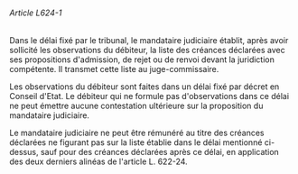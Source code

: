 ###### Article L624-1

Dans le délai fixé par le tribunal, le mandataire judiciaire établit, après avoir sollicité les observations du débiteur, la liste des créances déclarées avec ses propositions d'admission, de rejet ou de renvoi devant la juridiction compétente. Il transmet cette liste au juge-commissaire.

Les observations du débiteur sont faites dans un délai fixé par décret en Conseil d'Etat. Le débiteur qui ne formule pas d'observations dans ce délai ne peut émettre aucune contestation ultérieure sur la proposition du mandataire judiciaire.

Le mandataire judiciaire ne peut être rémunéré au titre des créances déclarées ne figurant pas sur la liste établie dans le délai mentionné ci-dessus, sauf pour des créances déclarées après ce délai, en application des deux derniers alinéas de l'article L. 622-24.

